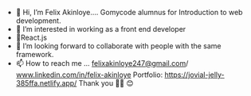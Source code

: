 - 👋 Hi, I’m Felix Akinloye....
 Gomycode alumnus for Introduction to web development. 
- 👀 I’m interested in working as a front end developer 
- 🌱React.js 
- 💞️ I’m looking forward to collaborate with people with the same framework.
- 📫 How to reach me ... felixakinloye247@gmail.com/ www.linkedin.com/in/felix-akinloye
Portfolio: https://jovial-jelly-385ffa.netlify.app/ Thank you 🙏🏾 😊
<!---
flexzy2011/flexzy2011 is a ✨ special ✨ repository because its `README.md` (this file) appears on your GitHub profile.


